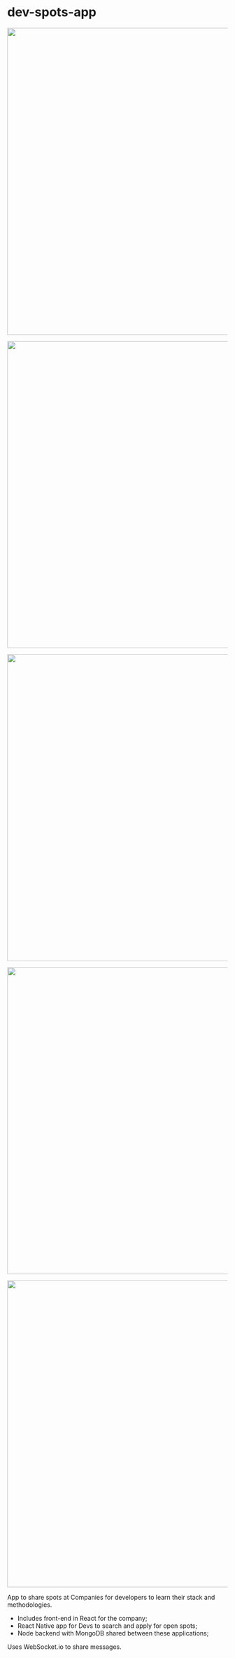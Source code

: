 # dev-spots-app
<p align="center">
  <img width="700"  src="images/AirCnC_web.png">
<p align="center">
  <img width="700"  src="images/aircnc_mobile_login.png">
<p align="center">
  <img width="700"  src="images/aircnc_mobile_list.png">
<p align="center">
  <img width="700"  src="images/aircnc_mobile_book.png">
<p align="center">
  <img width="700"  src="images/AirCnC_mobile_confirmation.png">


App to share spots at Companies for developers to learn their stack and methodologies.

* Includes front-end in React for the company;
* React Native app for Devs to search and apply for open spots;
* Node backend with MongoDB shared between these applications;

Uses WebSocket.io to share messages.



